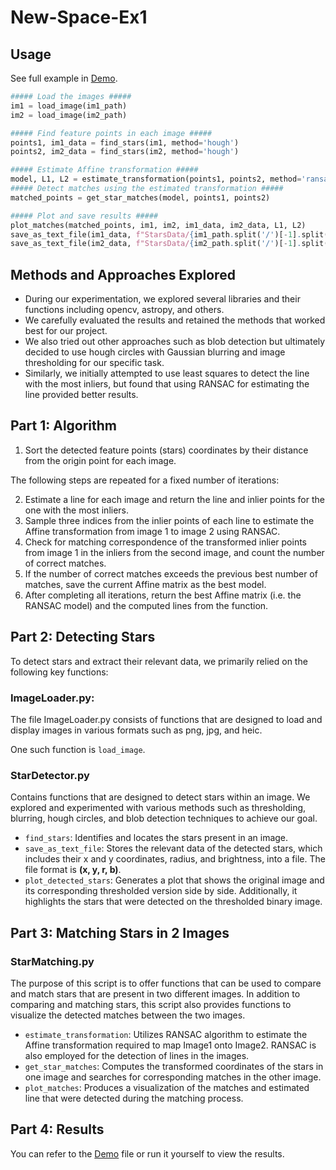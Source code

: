 # New-Space-Ex1

## Usage

See full example in [Demo](Demo.ipynb).

```python
##### Load the images #####
im1 = load_image(im1_path)
im2 = load_image(im2_path)

##### Find feature points in each image #####
points1, im1_data = find_stars(im1, method='hough')
points2, im2_data = find_stars(im2, method='hough')

##### Estimate Affine transformation #####
model, L1, L2 = estimate_transformation(points1, points2, method='ransac')
##### Detect matches using the estimated transformation #####
matched_points = get_star_matches(model, points1, points2)

##### Plot and save results #####
plot_matches(matched_points, im1, im2, im1_data, im2_data, L1, L2)
save_as_text_file(im1_data, f"StarsData/{im1_path.split('/')[-1].split('.')[0]}.txt", verbose=True)
save_as_text_file(im2_data, f"StarsData/{im2_path.split('/')[-1].split('.')[0]}.txt", verbose=True)
```

## Methods and Approaches Explored

* During our experimentation, we explored several libraries and their functions including opencv, astropy, and others.
* We carefully evaluated the results and retained the methods that worked best for our project.
* We also tried out other approaches such as blob detection but ultimately decided to use hough circles with Gaussian
  blurring and image thresholding for our specific task.
* Similarly, we initially attempted to use least squares to detect the line with the most inliers, but found that using
  RANSAC for estimating the line provided better results.

## Part 1: Algorithm

1. Sort the detected feature points (stars) coordinates by their distance from the origin point for each image.

The following steps are repeated for a fixed number of iterations:

2. Estimate a line for each image and return the line and inlier points for the one with the most inliers.
3. Sample three indices from the inlier points of each line to estimate the Affine transformation from image 1 to image
   2 using RANSAC.
4. Check for matching correspondence of the transformed inlier points from image 1 in the inliers from the second image,
   and count the number of correct matches.
5. If the number of correct matches exceeds the previous best number of matches, save the current Affine matrix as the
   best model.
6. After completing all iterations, return the best Affine matrix (i.e. the RANSAC model) and the computed lines from
   the function.

## Part 2: Detecting Stars

To detect stars and extract their relevant data, we primarily relied on the following key functions:

### ImageLoader.py:

The file ImageLoader.py consists of functions that are designed to load and display images in various formats such as
png, jpg, and heic.

One such function is `load_image`.

### StarDetector.py

Contains functions that are designed to detect stars within an image. We explored and experimented with various methods
such as thresholding, blurring, hough circles, and blob detection techniques to achieve our goal.

* `find_stars`: Identifies and locates the stars present in an image.
* `save_as_text_file`: Stores the relevant data of the detected stars, which includes their x and y coordinates, radius,
  and brightness, into a file. The file format is **(x, y, r, b)**.
* `plot_detected_stars`:  Generates a plot that shows the original image and its corresponding thresholded version side
  by side. Additionally, it highlights the stars that were detected on the thresholded binary image.

## Part 3: Matching Stars in 2 Images

### StarMatching.py

The purpose of this script is to offer functions that can be used to compare and match stars that are present in two
different images. In addition to comparing and matching stars, this script also provides functions to visualize the
detected matches between the two images.

* `estimate_transformation`: Utilizes RANSAC algorithm to estimate the Affine transformation required to map Image1 onto
  Image2. RANSAC is also employed for the detection of lines in the images.
* `get_star_matches`: Computes the transformed coordinates of the stars in one image and searches for corresponding
  matches in the other image.
* `plot_matches`: Produces a visualization of the matches and estimated line that were detected during the matching
  process.

## Part 4: Results

You can refer to the [Demo](Demo.ipynb) file or run it yourself to view the results.